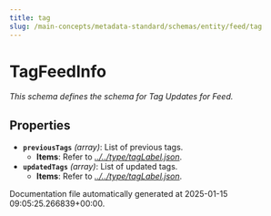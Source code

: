 ```yaml
---
title: tag
slug: /main-concepts/metadata-standard/schemas/entity/feed/tag
---
```


# TagFeedInfo

*This schema defines the schema for Tag Updates for Feed.*

## Properties

- **`previousTags`** *(array)*: List of previous tags.
  - **Items**: Refer to *[../../type/tagLabel.json](#/../type/tagLabel.json)*.
- **`updatedTags`** *(array)*: List of updated tags.
  - **Items**: Refer to *[../../type/tagLabel.json](#/../type/tagLabel.json)*.


Documentation file automatically generated at 2025-01-15 09:05:25.266839+00:00.
